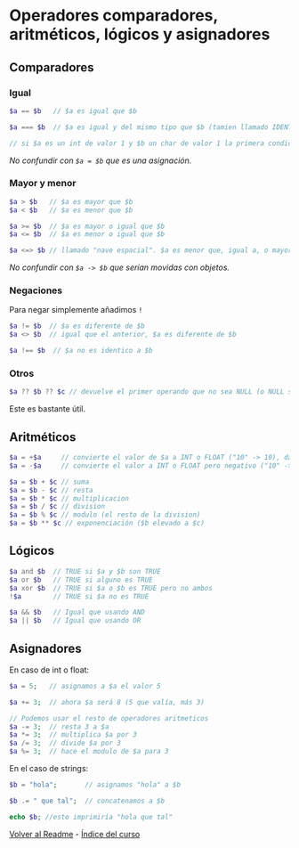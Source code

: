 # Operadores comparadores, aritméticos, lógicos y asignadores

## Comparadores
### Igual
```php
$a == $b   // $a es igual que $b

$a === $b  // $a es igual y del mismo tipo que $b (tamien llamado IDENTICO)

// si $a es un int de valor 1 y $b un char de valor 1 la primera condición dará TRUE mientras que la segunda dará FALSE
```
*No confundir con `$a = $b` que es una asignación.*  

### Mayor y menor
```php
$a > $b   // $a es mayor que $b
$a < $b   // $a es menor que $b

$a >= $b  // $a es mayor o igual que $b
$a <= $b  // $a es menor o igual que $b

$a <=> $b // llamado "nave espacial". $a es menor que, igual a, o mayor que 0 A LA VEZ (y respectivamente) que $a es menor que, igual a, o mayor que $b. Sólo devuelve 0, 1, o -1.
```
*No confundir con `$a -> $b` que serían movidas con objetos.*

### Negaciones
Para negar simplemente añadimos `!`
```php
$a != $b  // $a es diferente de $b
$a <> $b  // igual que el anterior, $a es diferente de $b

$a !== $b  // $a no es identico a $b
```

### Otros
```php
$a ?? $b ?? $c // devuelve el primer operando que no sea NULL (o NULL si todos son NULL)
```
Este es bastante útil.  

## Aritméticos
```php
$a = +$a     // convierte el valor de $a a INT o FLOAT ("10" -> 10), da error si no es un numero
$a = -$a     // convierte el valor a INT o FLOAT pero negativo ("10" -> -10)

$a = $b + $c // suma
$a = $b - $c // resta
$a = $b * $c // multiplicacion
$a = $b / $c // division
$a = $b % $c // modulo (el resto de la division)
$a = $b ** $c // exponenciación ($b elevado a $c)
```

## Lógicos
```php
$a and $b  // TRUE si $a y $b son TRUE
$a or $b   // TRUE si alguno es TRUE
$a xor $b  // TRUE si $a o $b es TRUE pero no ambos
!$a        // TRUE si $a no es TRUE

$a && $b   // Igual que usando AND
$a || $b   // Igual que usando OR
```

## Asignadores
En caso de int o float:

```php
$a = 5;   // asignamos a $a el valor 5

$a += 3;  // ahora $a será 8 (5 que valía, más 3)

// Podemos usar el resto de operadores aritmeticos
$a -= 3;  // resta 3 a $a
$a *= 3;  // multiplica $a por 3
$a /= 3;  // divide $a por 3
$a %= 3;  // hace el modulo de $a para 3
```

En el caso de strings:

```php
$b = "hola";       // asignamos "hola" a $b

$b .= " que tal";  // concatenamos a $b

echo $b; //esto imprimiría "hola que tal" 
```


[Volver al Readme](https://github.com/EduFdezSoy/curso-php/blob/master/README.md#curso-php) - [Índice del curso](https://github.com/EduFdezSoy/curso-php/blob/master/README.md#%C3%8Dndice-de-clases)
